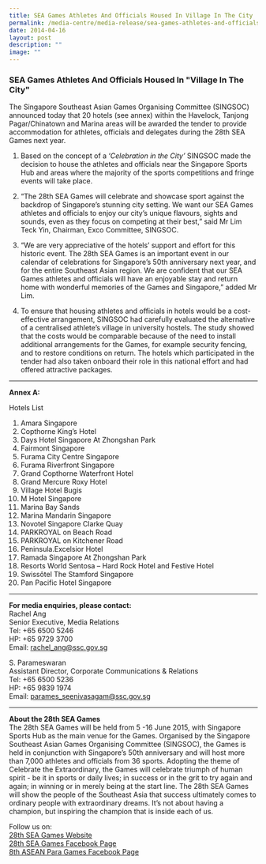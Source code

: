 ```yaml
---
title: SEA Games Athletes And Officials Housed In Village In The City
permalink: /media-centre/media-release/sea-games-athletes-and-officials-housed-in-village-in-the-city/
date: 2014-04-16
layout: post
description: ""
image: ""
---
```

### **SEA Games Athletes And Officials Housed In "Village In The City"**

The Singapore Southeast Asian Games Organising Committee (SINGSOC) announced today that 20 hotels (see annex) within the Havelock, Tanjong Pagar/Chinatown and Marina areas will be awarded the tender to provide accommodation for athletes, officials and delegates during the 28th SEA Games next year.

1. Based on the concept of a ‘_Celebration in the City’_ SINGSOC made the decision to house the athletes and officials near the Singapore Sports Hub and areas where the majority of the sports competitions and fringe events will take place.

2. “The 28th SEA Games will celebrate and showcase sport against the backdrop of Singapore’s stunning city setting. We want our SEA Games athletes and officials to enjoy our city’s unique flavours, sights and sounds, even as they focus on competing at their best,” said Mr Lim Teck Yin, Chairman, Exco Committee, SINGSOC.

3. “We are very appreciative of the hotels’ support and effort for this historic event. The 28th SEA Games is an important event in our calendar of celebrations for Singapore’s 50th anniversary next year, and for the entire Southeast Asian region. We are confident that our SEA Games athletes and officials will have an enjoyable stay and return home with wonderful memories of the Games and Singapore,” added Mr Lim.

4. To ensure that housing athletes and officials in hotels would be a cost-effective arrangement, SINGSOC had carefully evaluated the alternative of a centralised athlete’s village in university hostels. The study showed that the costs would be comparable because of the need to install additional arrangements for the Games, for example security fencing, and to restore conditions on return. The hotels which participated in the tender had also taken onboard their role in this national effort and had offered attractive packages.

---

**Annex A:**
 
 Hotels List<br>
 1. Amara Singapore <br>
 2. Copthorne King’s Hotel <br>
 3. Days Hotel Singapore At Zhongshan Park <br>
 4. Fairmont Singapore <br>
 5. Furama City Centre Singapore <br>
 6. Furama Riverfront Singapore <br>
 7. Grand Copthorne Waterfront Hotel <br>
 8. Grand Mercure Roxy Hotel <br>
 9. Village Hotel Bugis <br>
 10. M Hotel Singapore <br>
 11. Marina Bay Sands <br>
 12. Marina Mandarin Singapore <br>
 13. Novotel Singapore Clarke Quay <br>
 14. PARKROYAL on Beach Road <br>
 15. PARKROYAL on Kitchener Road <br>
 16. Peninsula.Excelsior Hotel <br>
 17. Ramada Singapore At Zhongshan Park <br>
 18. Resorts World Sentosa – Hard Rock Hotel and Festive Hotel <br>
 19. Swissôtel The Stamford Singapore <br>
 20. Pan Pacific Hotel Singapore <br>

---

**For media enquiries, please contact:**
<br>
Rachel Ang<br>
Senior Executive, Media Relations<br>
Tel: +65 6500 5246<br>
HP: +65 9729 3700<br>
Email: [rachel_ang@ssc.gov.sg](mailto:rachel_ang@ssc.gov.sg)

S. Parameswaran<br>
Assistant Director, Corporate Communications & Relations<br>
Tel: +65 6500 5236<br>
HP: +65 9839 1974<br>
Email: [parames_seenivasagam@ssc.gov.sg](mailto:parames_seenivasagam@ssc.gov.sg)

---

**About the 28th SEA Games**<br>
The 28th SEA Games will be held from 5 -16 June 2015, with Singapore Sports Hub as the main venue for the Games. Organised by the Singapore Southeast Asian Games Organising Committee (SINGSOC), the Games is held in conjunction with Singapore’s 50th anniversary and will host more than 7,000 athletes and officials from 36 sports. Adopting the theme of Celebrate the Extraordinary, the Games will celebrate triumph of human spirit - be it in sports or daily lives; in success or in the grit to try again and again; in winning or in merely being at the start line. The 28th SEA Games will show the people of the Southeast Asia that success ultimately comes to ordinary people with extraordinary dreams. It’s not about having a champion, but inspiring the champion that is inside each of us.

Follow us on:<br>
[28th SEA Games Website](http://www.seagames2015.com)<br>
[28th SEA Games Facebook Page](http://www.facebook.com/SEAGAMES2015)<br>
[8th ASEAN Para Games Facebook Page](http://www.facebook.com/inclusivesportsg)